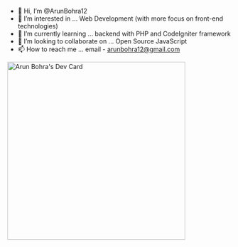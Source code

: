 - 👋 Hi, I’m @ArunBohra12
- 👀 I’m interested in ... Web Development (with more focus on front-end technologies)
- 🌱 I’m currently learning ... backend with PHP and CodeIgniter framework
- 💞️ I’m looking to collaborate on ... Open Source JavaScript
- 📫 How to reach me ... email - arunbohra12@gmail.com

<a href="https://app.daily.dev/ArunBohra12"><img src="https://api.daily.dev/devcards/9bd1930a0e88421cb1c082ddca19f397.png?r=kfu" width="400" alt="Arun Bohra's Dev Card"/></a>
